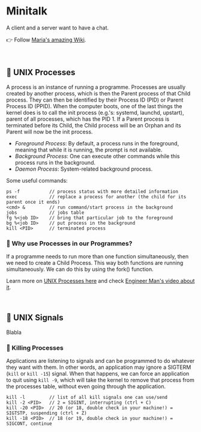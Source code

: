 # Minitalk
A client and a server want to have a chat.

👉 Follow [Maria's amazing Wiki](https://github.com/mlanca-c/Minitalk/wiki#intro).

<br />

## 🔀 UNIX Processes
A process is an instance of running a programme.
Processes are usually created by another process, which is then the Parent process of that Child process.
They can then be identified by their Process ID (PID) or Parent Process ID (PPID).
When the computer boots, one of the last things the kernel does is to call the init process (e.g.'s: systemd, launchd, upstart), parent of all processes, which has the PID 1. 
If a Parent process is terminated before its Child, the Child process will be an Orphan and its Parent will now be the init process.

* *Foreground Process*: By default, a process runs in the foreground, meaning that while it is running, the prompt is not available.
* *Background Process*: One can execute other commands while this process runs in the background.
* *Daemon Process*: System-related background process.

Some useful commands:

```
ps -f           // process status with more detailed information
exec            // replace a process for another (the child for its parent once it ends)
<cmd> &         // run command/start process in the background
jobs            // jobs table
fg %<job ID>    // bring that particular job to the foreground
bg %<job ID>    // put process in the background
kill <PID>      // terminated process
```

### 🤔 Why use Processes in our Programmes?
If a programme needs to run more than one function simultaneously, then we need to create a Child Process.
This way both functions are running simultaneously.
We can do this by using the fork() function.

Learn more on [UNIX Processes here](https://www.tutorialspoint.com/unix/unix-processes.htm) and check [Engineer Man's video about it](https://www.youtube.com/watch?v=TJzltwv7jJs).

<br />

## 🚨 UNIX Signals
Blabla

### 🔪 Killing Processes
Applications are listening to signals and can be programmed to do whatever they want with them.
In other words, an application may ignore a SIGTERM (```kill``` or ```kill -15```) signal.
When that happens, we can force an application to quit using ```kill -9```, which will take the kernel to remove that process from the processes table, without even going through the application.

```
kill -l         // list of all kill signals one can use/send
kill -2 <PID>   // 2 = SIGINT, interrupting (ctrl + C)
kill -20 <PID>  // 20 (or 18, double check in your machine!) = SIGTSTP, suspending (ctrl + Z)
kill -18 <PID>  // 18 (or 19, double check in your machine!) = SIGCONT, continue
```

